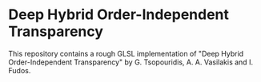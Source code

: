 # Deep Hybrid Order-Independent Transparency

This repository contains a rough GLSL implementation of "Deep Hybrid Order-Independent Transparency" by G. Tsopouridis, A. A. Vasilakis and I. Fudos.
